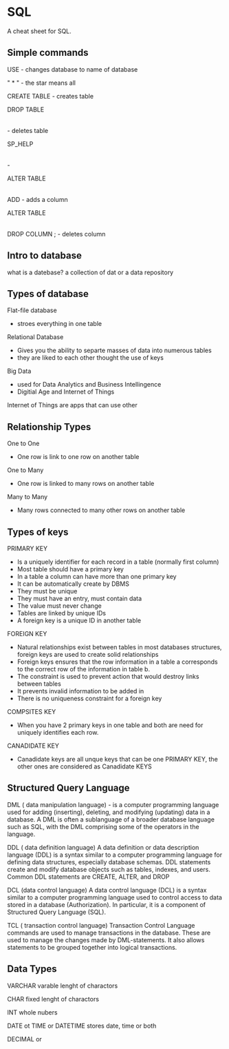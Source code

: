 # SQL

A cheat sheet for SQL.

## Simple commands

USE <name of database> - changes database to name of database

" * " - the star means all

CREATE TABLE <table name> - creates table

DROP TABLE <table name> - deletes table

SP_HELP <table name> -

ALTER TABLE <table name> ADD <column name> <data type> - adds a column

ALTER TABLE <table name> DROP COLUMN <column name>; - deletes column



## Intro to database

what is a datebase?
a collection of dat or a data repository


## Types of database

Flat-file database
- stroes everything in one table

Relational Database
- Gives you the ability to separte masses of data into numerous tables
- they are liked to each other thought the use of keys

Big Data
- used for Data Analytics and Business Intellingence
- Digitial Age and Internet of Things

Internet of Things are apps that can use other

## Relationship Types

One to One
- One row is link to one row on another table

One to Many
- One row is linked to many rows on another table

Many to Many
- Many rows connected to many other rows on another table


## Types of keys

PRIMARY KEY

- Is a uniquely identifier for each record in a table (normally first column)
- Most table should have a primary key
- In a table a column can have more than one primary key
- It can be automatically create by DBMS ​
- They must be unique​
- They must have an entry, must contain data​
- The value must never change ​
- Tables are linked by unique IDs ​
- A foreign key is a unique ID in another table

FOREIGN KEY

- Natural relationships exist between tables in most databases structures, foreign keys are used to create solid relationships​
- Foreign keys ensures that the row information in a table a corresponds to the correct row of the information in table b.​
- The constraint is used to prevent action that would destroy links between tables​
- It prevents  invalid information to be added in​
- There is no uniqueness constraint for a foreign key

COMPSITES KEY

-  When you have 2 primary keys in one table and both are need for uniquely identifies each row.

CANADIDATE KEY

- Canadidate keys are all unque keys that can be one PRIMARY KEY, the other ones are considered as Canadidate KEYS


## Structured Query Language

DML ( data manipulation language) - is a computer programming language used for adding (inserting), deleting, and modifying (updating) data in a database. A DML is often a sublanguage of a broader database language such as SQL, with the DML comprising some of the operators in the language.​

DDL ( data definition language) A data definition or data description language (DDL) is a syntax similar to a computer programming language for defining data structures, especially database schemas. DDL statements create and modify database objects such as tables, indexes, and users. Common DDL statements are CREATE, ALTER, and DROP​

DCL (data control language) A data control language (DCL) is a syntax similar to a computer programming language used to control access to data stored in a database (Authorization). In particular, it is a component of Structured Query Language (SQL).​

TCL ( transaction control language) Transaction Control Language commands are used to manage transactions in the database. These are used to manage the changes made by DML-statements. It also allows statements to be grouped together into logical transactions.


## Data Types

VARCHAR
varable lenght of charactors

CHAR
fixed lenght of charactors

INT
whole nubers

DATE ot TIME or DATETIME
stores date, time or both

DECIMAL or
